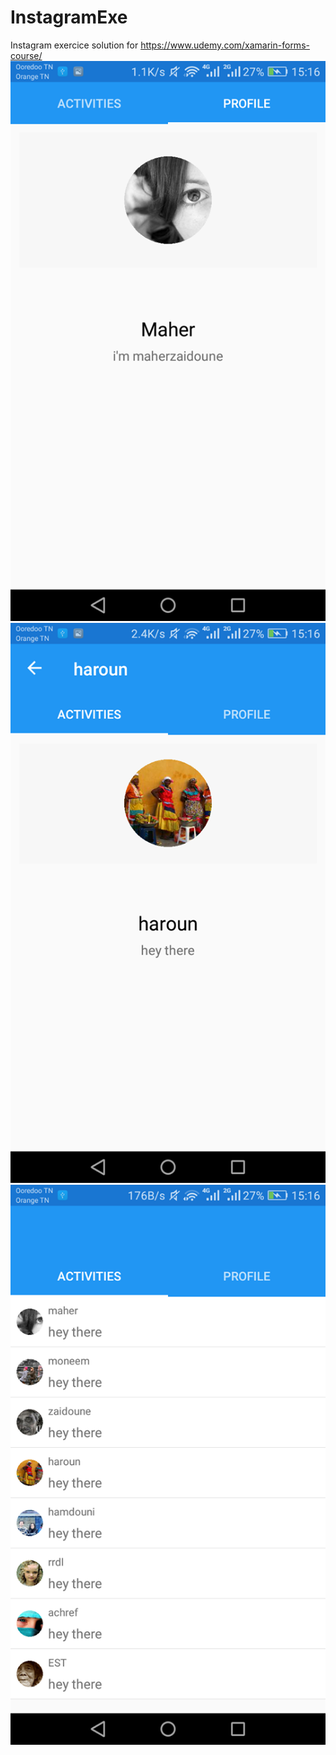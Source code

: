 # InstagramExe
Instagram exercice solution for https://www.udemy.com/xamarin-forms-course/
![](https://github.com/maherzaidoune/InstagramExe/blob/master/28450369_1779741182070441_1705469034_n.png)
![](https://github.com/maherzaidoune/InstagramExe/blob/master/28511946_1779741448737081_199370751_n.png)
![](https://github.com/maherzaidoune/InstagramExe/blob/master/28535632_1779741732070386_2075611935_n.png)
